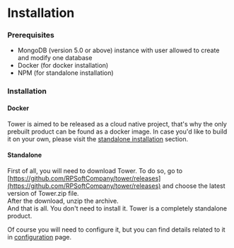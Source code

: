 # Installation

### Prerequisites

* MongoDB (version 5.0 or above) instance with user allowed to create and modify one database
* Docker (for docker installation)
* NPM (for standalone installation)

### Installation

#### Docker

Tower is aimed to be released as a cloud native project, that's why the only prebuilt product can be found as a docker image. In case you'd like to build it on your own, please visit the [standalone installation](installation.md#standalone) section.



#### Standalone



First of all, you will need to download Tower. To do so, go to [https://github.com/RPSoftCompany/tower/releases](https://github.com/RPSoftCompany/tower/releases) and choose the latest version of Tower.zip file.\
After the download, unzip the archive.\
And that is all. You don't need to install it. Tower is a completely standalone product.

Of course you will need to configure it, but you can find details related to it in [configuration](configuration.md) page.
